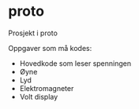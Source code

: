 # proto
Prosjekt i proto

Oppgaver som må kodes:

- Hovedkode som leser spenningen
- Øyne
- Lyd
- Elektromagneter
- Volt display
